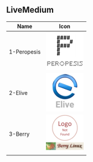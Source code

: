 ## LiveMedium
Name|Icon
--|--
1-Peropesis|<img src="1-Peropesis.png" width="100px">
2-Elive|<img src="2-Elive.png" width="100px">
3-Berry|<img src="3-Berry.png" width="100px">
